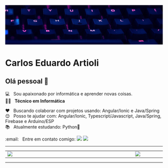 <img width="auto" src="keyboard.jpg">


# Carlos Eduardo Artioli

## Olá pessoal 👋
:computer: &nbsp; Sou apaixonado por informática e aprender novas coisas.
<br/>:man_technologist: &nbsp; **Técnico em Informática**

:heart: &nbsp; Buscando colaborar com projetos usando: Angular/Ionic e Java/Spring
<br/> :blush: &nbsp; Posso te ajudar com: Angular/Ionic, Typescript/Javascript, Java/Spring, Firebase e Arduino/ESP
<br/> :books: &nbsp; Atualmente estudando: Python:snake:

<p>
  :email: &nbsp; Entre em contato comigo:
  <a href="mailto:caduartioli@gmail.com" alt="Gmail">
  <img src="https://img.shields.io/badge/-Gmail-FF0000?style=flat-square&labelColor=FF0000&logo=gmail&logoColor=white&link=" /></a>

  <a href="https://www.linkedin.com/in/carlos-eduardo-artioli/" alt="Linkedin">
  <img src="https://img.shields.io/badge/-Linkedin-0e76a8?style=flat-square&logo=Linkedin&logoColor=white&link=" /></a>
</p>

---

<center>
  <table>
    <tr>
        <td><img width="395px" align="left" src="https://github-readme-stats.vercel.app/api/top-langs/?username=CarlosEduardoArtioli&layout=compact&show_icons=true&theme=algolia" /></td>
        <td><img width="480px" align="left" src="https://github-readme-stats.vercel.app/api?username=CarlosEduardoArtioli&show_icons=true&theme=algolia" /></td>
    </tr>   
  </table>
</center>  

---
